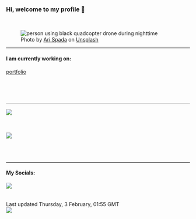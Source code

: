 <h3>Hi, welcome to my profile 👋</h3>

<br />
<figure>
  <img
    src="https://images.unsplash.com/photo-1545116910-268d798d44a9?crop=entropy&cs=tinysrgb&fit=max&fm=jpg&ixid=MnwyNzQ3MDB8MHwxfHJhbmRvbXx8fHx8fHx8fDE2NDM4NDkyMjE&ixlib=rb-1.2.1&q=80&w=1080&auto=format"
    alt="person using black quadcopter drone during nighttime" 
  />
  <figcaption>Photo by <a
    href="https://unsplash.com/@ari_spada?utm_source=Profile%20readme&utm_medium=referral">Ari Spada</a> on <a
    href="https://unsplash.com/?utm_source=Profile%20readme&utm_medium=referral">Unsplash</a></figcaption>
</figure>


<hr />
<h4>I am currently working on:</h4>
<a href="https://github.com/ShaneLucy/portfolio">portfolio</a>

<br /><br /><br />

<hr />
<img
  src="https://github-readme-stats.vercel.app/api?username=shanelucy&show_icons=true&theme=calm"
/>
<br /><br /><br />

<img 
  src="https://github-readme-stats.vercel.app/api/top-langs/?username=shanelucy&theme=calm"
/>
<br /><br /><br /><br />
<hr />
<h4>My Socials:</h4>
<a href="https://uk.linkedin.com/in/shane-lucy-4735b616a">
  <img
    src="https://img.shields.io/badge/linkedin%20-%230077B5.svg?&style=for-the-badge&logo=linkedin&logoColor=white"
  />
</a>
<br /><br /><br />
Last updated Thursday, 3 February, 01:55 GMT
<br />
<img
  src="https://github.com/ShaneLucy/ShaneLucy/workflows/README%20build/badge.svg"
/>
